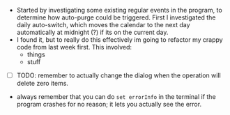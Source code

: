 - Started by investigating some existing regular events in the program, to determine how auto-purge could be triggered. First I investigated the daily auto-switch, which moves the calendar to the next day automatically at midnight (?) if its on the current day.
- I found it, but to really do this effectively im going to refactor my crappy code from last week first. This involved:
	- things
	- stuff
- [ ] TODO: remember to actually change the dialog when the operation will delete zero items.
- always remember that you can do `set errorInfo` in the terminal if the program crashes for no reason; it lets you actually see the error.
